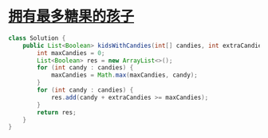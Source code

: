 # [ 拥有最多糖果的孩子](https://leetcode-cn.com/problems/kids-with-the-greatest-number-of-candies/)

```java
class Solution {
    public List<Boolean> kidsWithCandies(int[] candies, int extraCandies) {
        int maxCandies = 0;
        List<Boolean> res = new ArrayList<>();
        for (int candy : candies) {
            maxCandies = Math.max(maxCandies, candy);
        }
        for (int candy : candies) {
            res.add(candy + extraCandies >= maxCandies);
        }
        return res;
    }
}
```

